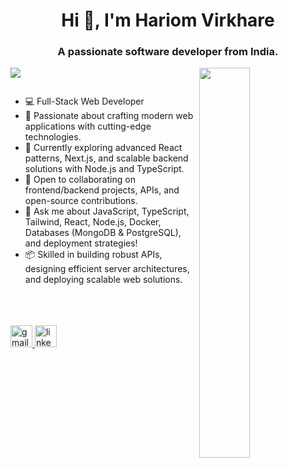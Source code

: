 <h1 align="center">Hi 👋, I'm Hariom Virkhare</h1>
<h3 align="center">A passionate software developer from India.</h3>


<div>
  <img align="right" width="40%" src="https://owlbertsio-resized.s3.amazonaws.com/Popper.psd.full.png">
</div>

 ![](https://komarev.com/ghpvc/?username=hariomop12&color=green)

 

<p align="left"> <a href="https://twitter.com/" target="blank"><img src="https://img.shields.io/twitter/follow/?logo=twitter&style=for-the-badge" alt="" /></a> </p>

- 💻 Full-Stack Web Developer
- 🌟 Passionate about crafting modern web applications with cutting-edge technologies.
- 🚀 Currently exploring advanced React patterns, Next.js, and scalable backend solutions with Node.js and TypeScript.
- 👯 Open to collaborating on frontend/backend projects, APIs, and open-source contributions.
- 💬 Ask me about JavaScript, TypeScript, Tailwind, React, Node.js, Docker, Databases (MongoDB & PostgreSQL), and deployment strategies!
- 📦 Skilled in building robust APIs, designing efficient server architectures, and deploying scalable web solutions.


 <br/>

<br/>
 <div align="center">
   
  
  
  
</div>


<br/>
<div align="center">

</div>



<div align="left">
  <a href="hariomvirkhare02@gmail.com" target="_blank">
    <img src="https://img.shields.io/static/v1?message=Gmail&logo=gmail&label=&color=D14836&logoColor=white&labelColor=&style=for-the-badge" height="35" alt="gmail logo"  />
  </a>
  <a href="https://www.linkedin.com/in/hariom-virkhare-4a6056291/" target="_blank">
    <img src="https://img.shields.io/static/v1?message=LinkedIn&logo=linkedin&label=&color=0077B5&logoColor=white&labelColor=&style=for-the-badge" height="35" alt="linkedin logo"  />
  </a>
</div>

 
 

 
